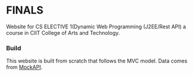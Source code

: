 # FINALS

Website for CS ELECTIVE 1(Dynamic Web Programming (J2EE/Rest API) a course in CIIT College of Arts
and Technology.

### Build

This website is built from scratch that follows the MVC model. Data comes from [MockAPI](https://mockapi.io).
